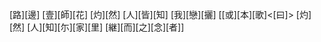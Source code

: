 [路][邊] [壹][師][花] [灼][然] [人][皆][知] [我][戀][攦] [[或][本][歌]<[曰]> [灼][然] [人][知][尓][家][里] [継][而][之][念][者]]
